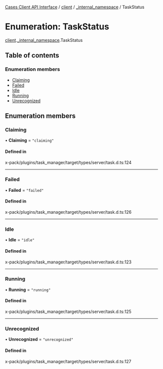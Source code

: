 [Cases Client API Interface](../README.md) / [client](../modules/client.md) / [\_internal\_namespace](../modules/client._internal_namespace.md) / TaskStatus

# Enumeration: TaskStatus

[client](../modules/client.md).[_internal_namespace](../modules/client._internal_namespace.md).TaskStatus

## Table of contents

### Enumeration members

- [Claiming](client._internal_namespace.TaskStatus.md#claiming)
- [Failed](client._internal_namespace.TaskStatus.md#failed)
- [Idle](client._internal_namespace.TaskStatus.md#idle)
- [Running](client._internal_namespace.TaskStatus.md#running)
- [Unrecognized](client._internal_namespace.TaskStatus.md#unrecognized)

## Enumeration members

### Claiming

• **Claiming** = `"claiming"`

#### Defined in

x-pack/plugins/task_manager/target/types/server/task.d.ts:124

___

### Failed

• **Failed** = `"failed"`

#### Defined in

x-pack/plugins/task_manager/target/types/server/task.d.ts:126

___

### Idle

• **Idle** = `"idle"`

#### Defined in

x-pack/plugins/task_manager/target/types/server/task.d.ts:123

___

### Running

• **Running** = `"running"`

#### Defined in

x-pack/plugins/task_manager/target/types/server/task.d.ts:125

___

### Unrecognized

• **Unrecognized** = `"unrecognized"`

#### Defined in

x-pack/plugins/task_manager/target/types/server/task.d.ts:127
